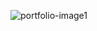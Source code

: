 ![portfolio-image1](https://github.com/Akki9519/Portfolio-Akki/assets/103363760/0c92e98a-0249-4708-952a-655934a634bd)



